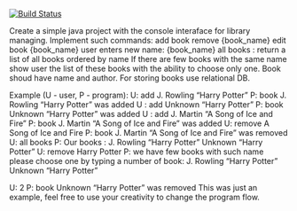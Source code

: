 [![Build Status](https://travis-ci.org/VadimSharomov/book-library-console.svg?branch=master)](https://travis-ci.org/VadimSharomov/book-library-console)


Create a simple java project with the console interaface for library managing. Implement such commands:
add book
remove {book_name}
edit book {book_name}
               user enters new name: {book_name}
all books : return a list of all books ordered by name
If there are few books with the same name show user the list of these books with the ability to choose only one.
Book shoud have name and author.
For storing books use relational DB. 

Example (U - user, P - program):
U: add J. Rowling “Harry Potter”
P: book J. Rowling “Harry Potter” was added 
U : add Unknown “Harry Potter”
P: book Unknown “Harry Potter” was added 
U : add J. Martin “A Song of Ice and Fire”
P: book J. Martin “A Song of Ice and Fire” was added 
U: remove A Song of Ice and Fire
P: book J. Martin “A Song of Ice and Fire” was removed 
U: all books
P:   Our books : 
           		 J. Rowling “Harry Potter”
          		 Unknown “Harry Potter”
U: remove Harry Potter
 P:  we have few books with such name please choose one by typing a number of book:
 J. Rowling “Harry Potter”
 Unknown “Harry Potter”

U: 2
P: book Unknown “Harry Potter” was removed 
This was just an example, feel free to use your creativity to change the program flow.